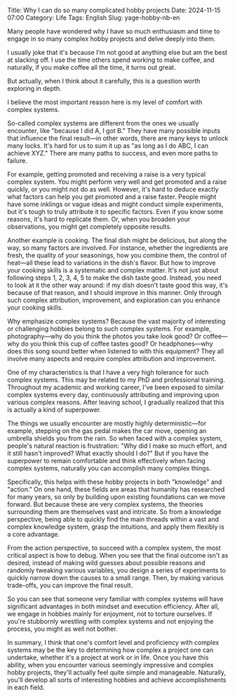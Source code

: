 Title: Why I can do so many complicated hobby projects
Date: 2024-11-15 07:00
Category: Life
Tags: English
Slug: yage-hobby-nb-en

Many people have wondered why I have so much enthusiasm and time to engage in so many complex hobby projects and delve deeply into them.

I usually joke that it's because I'm not good at anything else but am the best at slacking off. I use the time others spend working to make coffee, and naturally, if you make coffee all the time, it turns out great.

But actually, when I think about it carefully, this is a question worth exploring in depth.

I believe the most important reason here is my level of comfort with complex systems.

So-called complex systems are different from the ones we usually encounter, like "because I did A, I got B." They have many possible inputs that influence the final result—in other words, there are many keys to unlock many locks. It's hard for us to sum it up as "as long as I do ABC, I can achieve XYZ." There are many paths to success, and even more paths to failure.

For example, getting promoted and receiving a raise is a very typical complex system. You might perform very well and get promoted and a raise quickly, or you might not do as well. However, it's hard to deduce exactly what factors can help you get promoted and a raise faster. People might have some inklings or vague ideas and might conduct simple experiments, but it's tough to truly attribute it to specific factors. Even if you know some reasons, it's hard to replicate them. Or, when you broaden your observations, you might get completely opposite results.

Another example is cooking. The final dish might be delicious, but along the way, so many factors are involved. For instance, whether the ingredients are fresh, the quality of your seasonings, how you combine them, the control of heat—all these lead to variations in the dish's flavor. But how to improve your cooking skills is a systematic and complex matter. It's not just about following steps 1, 2, 3, 4, 5 to make the dish taste good. Instead, you need to look at it the other way around: if my dish doesn't taste good this way, it's because of that reason, and I should improve in this manner. Only through such complex attribution, improvement, and exploration can you enhance your cooking skills.

Why emphasize complex systems? Because the vast majority of interesting or challenging hobbies belong to such complex systems. For example, photography—why do you think the photos you take look good? Or coffee—why do you think this cup of coffee tastes good? Or headphones—why does this song sound better when listened to with this equipment? They all involve many aspects and require complex attribution and improvement.

One of my characteristics is that I have a very high tolerance for such complex systems. This may be related to my PhD and professional training. Throughout my academic and working career, I've been exposed to similar complex systems every day, continuously attributing and improving upon various complex reasons. After leaving school, I gradually realized that this is actually a kind of superpower.

The things we usually encounter are mostly highly deterministic—for example, stepping on the gas pedal makes the car move, opening an umbrella shields you from the rain. So when faced with a complex system, people's natural reaction is frustration: "Why did I make so much effort, and it still hasn't improved? What exactly should I do?" But if you have the superpower to remain comfortable and think effectively when facing complex systems, naturally you can accomplish many complex things.

Specifically, this helps with these hobby projects in both "knowledge" and "action." On one hand, these fields are areas that humanity has researched for many years, so only by building upon existing foundations can we move forward. But because these are very complex systems, the theories surrounding them are themselves vast and intricate. So from a knowledge perspective, being able to quickly find the main threads within a vast and complex knowledge system, grasp the intuitions, and apply them flexibly is a core advantage.

From the action perspective, to succeed with a complex system, the most critical aspect is how to debug. When you see that the final outcome isn't as desired, instead of making wild guesses about possible reasons and randomly tweaking various variables, you design a series of experiments to quickly narrow down the causes to a small range. Then, by making various trade-offs, you can improve the final result.

So you can see that someone very familiar with complex systems will have significant advantages in both mindset and execution efficiency. After all, we engage in hobbies mainly for enjoyment, not to torture ourselves. If you're stubbornly wrestling with complex systems and not enjoying the process, you might as well not bother.

In summary, I think that one's comfort level and proficiency with complex systems may be the key to determining how complex a project one can undertake, whether it's a project at work or in life. Once you have this ability, when you encounter various seemingly impressive and complex hobby projects, they'll actually feel quite simple and manageable. Naturally, you'll develop all sorts of interesting hobbies and achieve accomplishments in each field.